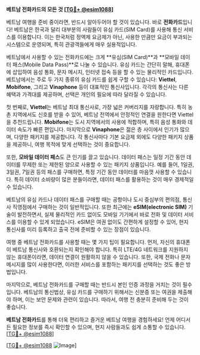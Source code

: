 **베트남 전화카드의 모든 것 [[TG💪+ @esim1088](https://t.me/s/esim1088)]**

베트남 여행을 준비 중이라면, 반드시 알아두어야 할 것이 있습니다. 바로 **전화카드**입니다! 베트남은 한국과 달리 대부분의 사람들이 유심 카드(SIM Card)를 사용해 통신 서비스를 이용합니다. 이는 한국처럼 정액제 요금제가 아닌, 사용한 만큼만 요금이 부과되는 시스템으로 운영되며, 특히 관광객들에게 매우 실용적입니다.

베트남에서 사용할 수 있는 전화카드에는 크게 **유심(SIM Card)**과 **모바일 데이터 패스(Mobile Data Pass)**로 나눌 수 있습니다. 유심 카드는 간단히 말해, 휴대폰에 삽입하여 음성 통화, 문자 메시지, 인터넷 접속 등을 할 수 있는 물리적인 카드입니다. 베트남에서는 주로 두 가지 종류의 유심 카드를 쉽게 구할 수 있습니다: **Viettel**, **Mobifone**, 그리고 **Vinaphone** 등이 대표적인 통신사입니다. 각각의 통신사는 다른 혜택과 가격대를 제공하며, 선택은 개인의 필요에 따라 달라질 수 있습니다.

첫 번째로, **Viettel**는 베트남 최대 통신사로, 가장 넓은 커버리지를 자랑합니다. 특히 농촌 지역에서도 신호를 받을 수 있어, 베트남 전역에서 안정적인 연결을 원한다면 Viettel을 추천드립니다. **Mobifone**는 도시 지역에서의 사용에 적합하며, 특히 음성 통화와 데이터 속도가 빠른 편입니다. 마지막으로 **Vinaphone**은 젊은 층 사이에서 인기가 많으며, 다양한 패키지를 제공합니다. 각 통신사마다 기본 요금제 외에도 다양한 패키지 상품을 제공하니, 여행 목적에 맞게 선택하는 것이 중요합니다.

또한, **모바일 데이터 패스**도 큰 인기를 끌고 있습니다. 데이터 패스는 일정 기간 동안 데이터를 무제한 또는 제한된 양으로 사용할 수 있는 패키지 상품입니다. 예를 들어, 1일권, 3일권, 7일권 등의 패스를 구매하면, 특정 기간 동안 데이터를 마음껏 사용할 수 있습니다. 특히 데이터 소비량이 많은 분들이라면, 데이터 패스를 활용하는 것이 매우 경제적일 수 있습니다.

베트남의 유심 카드나 데이터 패스를 구매할 때는 공항이나 도시 중심부의 편의점, 통신사 직영점에서 구매하는 것이 일반적입니다. 또한 최근에는 **eSIM(electronic SIM)** 기술이 발전하면서, 실제 물리적인 카드 없이도 모바일 기기에서 바로 전화 및 데이터 서비스를 이용할 수 있게 되었습니다. eSIM은 여권 없이도 간편하게 설정할 수 있어, 현지 통신사를 미리 등록하고 출국 전에 준비할 수 있는 장점이 있습니다.

여행 중 베트남 전화카드를 사용할 때는 몇 가지 팁이 필요합니다. 먼저, 자신의 휴대폰이 베트남 통신사와 호환되는지 확인해야 합니다. 특히 LTE/4G 네트워크를 지원하지 않는 휴대폰이라면, 데이터 연결이 원활하지 않을 수 있습니다. 또한, 국제 전화나 문자 메시지를 많이 사용한다면, 이러한 서비스를 포함하는 패키지를 선택하는 것도 좋은 방법입니다.

마지막으로, 베트남 전화카드를 구매할 때는 반드시 본인 인증 과정을 거치는 것이 필수입니다. 베트남의 통신법상, 유심 카드를 구매하기 위해서는 신분증 또는 여권을 제출해야 하며, 이는 보안 문제와 관련이 있습니다. 따라서, 여행 전 충분히 준비해 두는 것이 좋습니다.

**베트남 전화카드**를 통해 더욱 편리하고 즐거운 베트남 여행을 경험하세요! 언제 어디서든 필요한 정보를 즉시 확인할 수 있으며, 현지 사람들과도 쉽게 소통할 수 있습니다. [[TG💪+ @esim1088](https://t.me/s/esim1088)]

[[TG💪+ @esim1088](https://t.me/s/esim1088) ![Image](https://i.postimg.cc/Y0z9fWf4/image.png)]